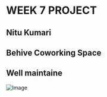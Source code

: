 # WEEK 7 PROJECT

## Nitu Kumari

## Behive Coworking Space

## Well maintaine

![Image ](https://cdn1.imggmi.com/uploads/2019/9/22/3a95e4f6216fe180323a926ce16d8b5b-full.png)
